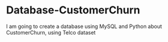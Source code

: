 # Database-CustomerChurn
I am going to create a database using MySQL and Python about CustomerChurn, using Telco dataset
